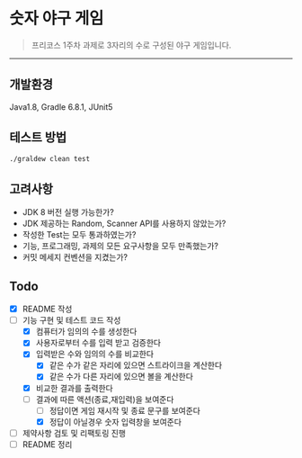# 숫자 야구 게임

> 프리코스 1주차 과제로 3자리의 수로 구성된 야구 게임입니다.
---

## 개발환경

Java1.8, Gradle 6.8.1, JUnit5

## 테스트 방법

```sh
./graldew clean test
```

## 고려사항

- JDK 8 버전 실행 가능한가?
- JDK 제공하는 Random, Scanner API를 사용하지 않았는가?
- 작성한 Test는 모두 통과하였는가?
- 기능, 프로그래밍, 과제의 모든 요구사항을 모두 만족했는가?
- 커밋 메세지 컨벤션을 지켰는가?

## Todo

- [x] README 작성
- [ ] 기능 구현 및 테스트 코드 작성
    - [x] 컴퓨터가 임의의 수를 생성한다
    - [x] 사용자로부터 수를 입력 받고 검증한다
    - [x] 입력받은 수와 임의의 수를 비교한다
        - [x] 같은 수가 같은 자리에 있으면 스트라이크을 계산한다
        - [x] 같은 수가 다른 자리에 있으면 볼을 계산한다
    - [x] 비교한 결과를 출력한다
    - [ ] 결과에 따른 액션(종료,재입력)을 보여준다
        - [ ] 정답이면 게임 재시작 및 종료 문구를 보여준다
        - [x] 정답이 아닐경우 숫자 입력창을 보여준다
- [ ] 제약사항 검토 및 리팩토링 진행
- [ ] README 정리
